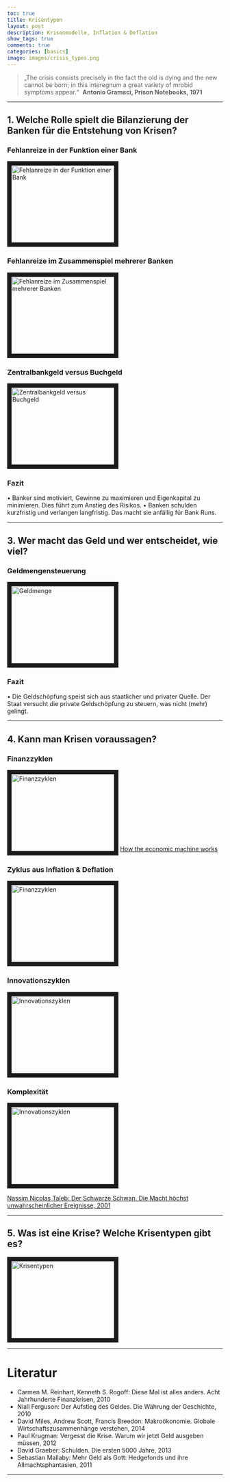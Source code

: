 ```yaml
---
toc: true
title: Krisentypen
layout: post
description: Krisenmodelle, Inflation & Deflation 
show_tags: true
comments: true
categories: [basics]
image: images/crisis_types.png
---
```


> „The crisis consists precisely in the fact the old is dying and the new cannot be born; in this interegnum a great variety of mrobid symptoms appear.“ 
 **Antonio Gramsci, Prison Notebooks, 1971**


---

## 1. Welche Rolle spielt die Bilanzierung der Banken für die Entstehung von Krisen?
### Fehlanreize in der Funktion einer Bank
<a href="http://www.youtube.com/watch?feature=player_embedded&v=8xGNjTLfzh4
" target="_blank"><img src="http://img.youtube.com/vi/8xGNjTLfzh4/0.jpg" 
alt="Fehlanreize in der Funktion einer Bank" width="240" height="180" border="10" /></a>

### Fehlanreize im Zusammenspiel mehrerer Banken
<a href="http://www.youtube.com/watch?feature=player_embedded&v=BQiv8W0FYTo
" target="_blank"><img src="http://img.youtube.com/vi/BQiv8W0FYTo/0.jpg" 
alt="Fehlanreize im Zusammenspiel mehrerer Banken" width="240" height="180" border="10" /></a>

### Zentralbankgeld versus Buchgeld
<a href="http://www.youtube.com/watch?feature=player_embedded&v=4S81c5GnnRM
" target="_blank"><img src="http://img.youtube.com/vi/4S81c5GnnRM/0.jpg" 
alt="Zentralbankgeld versus Buchgeld" width="240" height="180" border="10" /></a>

### Fazit
•	Banker sind motiviert, Gewinne zu maximieren und Eigenkapital zu minimieren. Dies führt zum Anstieg des Risikos.
•	Banken schulden kurzfristig und verlangen langfristig. Das macht sie anfällig für Bank Runs.

---

## 3. Wer macht das Geld und wer entscheidet, wie viel?
### Geldmengensteuerung
<a href="http://www.youtube.com/watch?feature=player_embedded&v=nrUKuicTWWw
" target="_blank"><img src="http://img.youtube.com/vi/nrUKuicTWWw/0.jpg" 
alt="Geldmenge" width="240" height="180" border="10" /></a>

### Fazit
•	Die Geldschöpfung speist sich aus staatlicher und privater Quelle. Der Staat versucht die private Geldschöpfung zu steuern, was nicht (mehr) gelingt.

---



## 4. Kann man Krisen voraussagen?
### Finanzzyklen
<a href="http://www.youtube.com/watch?feature=player_embedded&v=efOzCrLZu74
" target="_blank"><img src="http://img.youtube.com/vi/efOzCrLZu74/0.jpg" 
alt="Finanzzyklen" width="240" height="180" border="10" /></a>
[How the economic machine works](https://www.youtube.com/watch?v=dJMiVGlnLSc)

### Zyklus aus Inflation & Deflation
<a href="http://www.youtube.com/watch?feature=player_embedded&v=g8G0hX688vk
" target="_blank"><img src="http://img.youtube.com/vi/g8G0hX688vk/0.jpg" 
alt="Finanzzyklen" width="240" height="180" border="10" /></a>

### Innovationszyklen
<a href="http://www.youtube.com/watch?feature=player_embedded&v=JnaF9jPNJbE
" target="_blank"><img src="http://img.youtube.com/vi/JnaF9jPNJbE/0.jpg" 
alt="Innovationszyklen" width="240" height="180" border="10" /></a>

### Komplexität
<a href="http://www.youtube.com/watch?feature=player_embedded&v=IOfn25eQi3g
" target="_blank"><img src="http://img.youtube.com/vi/IOfn25eQi3g/0.jpg" 
alt="Innovationszyklen" width="240" height="180" border="10" /></a>

[Nassim Nicolas Taleb: Der Schwarze Schwan. Die Macht höchst unwahrscheinlicher Ereignisse, 2001](https://de.wikipedia.org/wiki/Der_Schwarze_Schwan_(Nassim_Nicholas_Taleb))

---



## 5. Was ist eine Krise? Welche Krisentypen gibt es?
<a href="http://www.youtube.com/watch?feature=player_embedded&v=o9rG_orbe4I
" target="_blank"><img src="http://img.youtube.com/vi/o9rG_orbe4I/0.jpg" 
alt="Krisentypen" width="240" height="180" border="10"/></a>

---

# Literatur
- Carmen M. Reinhart, Kenneth S. Rogoff: Diese Mal ist alles anders. Acht Jahrhunderte Finanzkrisen, 2010
- Niall Ferguson: Der Aufstieg des Geldes. Die Währung der Geschichte, 2010
- David Miles, Andrew Scott, Francis Breedon: Makroökonomie. Globale Wirtschaftszusammenhänge verstehen, 2014
- Paul Krugman: Vergesst die Krise. Warum wir jetzt Geld ausgeben müssen, 2012
- David Graeber: Schulden. Die ersten 5000 Jahre, 2013
- Sebastian Mallaby: Mehr Geld als Gott: Hedgefonds und ihre Allmachtsphantasien, 2011

---

